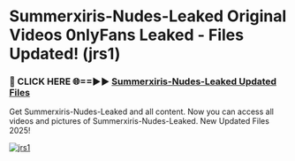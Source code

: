 # Summerxiris-Nudes-Leaked Original Videos 0nlyFans Leaked - Files Updated! (jrs1)

<h3>🔴 CLICK HERE 🌐==►► <a href="https://tinyurl.com/yc6ubb5a" rel="nofollow">Summerxiris-Nudes-Leaked Updated Files</a></h3>

Get Summerxiris-Nudes-Leaked and all content. Now you can access all videos and pictures of Summerxiris-Nudes-Leaked. New Updated Files 2025!

[![jrs1](https://i.imgur.com/7eu0CRL.gif)](https://tinyurl.com/yc6ubb5a)
